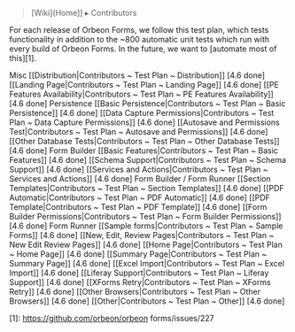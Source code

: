 > [Wiki](Home]] ▸ Contributors

For each release of Orbeon Forms, we follow this test plan, which tests functionality in addition to the ~800 automatic unit tests which run with every build of Orbeon Forms. In the future, we want to [automate most of this][1].

  Misc
      [[Distribution|Contributors ~ Test Plan ~ Distribution]] [4.6 done]
      [[Landing Page|Contributors ~ Test Plan ~ Landing Page]] [4.6 done]
      [[PE Features Availability|Contributors ~ Test Plan ~ PE Features Availability]] [4.6 done]
  Persistence
      [[Basic Persistence|Contributors ~ Test Plan ~ Basic Persistence]] [4.6 done]
      [[Data Capture Permissions|Contributors ~ Test Plan ~ Data Capture Permissions]] [4.6 done]
      [[Autosave and Permissions Test|Contributors ~ Test Plan ~ Autosave and Permissions]] [4.6 done]
      [[Other Database Tests|Contributors ~ Test Plan ~ Other Database Tests]] [4.6 done]
  Form Builder
      [[Basic Features|Contributors ~ Test Plan ~ Basic Features]] [4.6 done]
      [[Schema Support|Contributors ~ Test Plan ~ Schema Support]] [4.6 done]
      [[Services and Actions|Contributors ~ Test Plan ~ Services and Actions]] [4.6 done]
  Form Builder / Form Runner
      [[Section Templates|Contributors ~ Test Plan ~ Section Templates]] [4.6 done]
      [[PDF Automatic|Contributors ~ Test Plan ~ PDF Automatic]] [4.6 done]
      [[PDF Template|Contributors ~ Test Plan ~ PDF Template]] [4.6 done]
      [[Form Builder Permissions|Contributors ~ Test Plan ~ Form Builder Permissions]] [4.6 done]
  Form Runner
      [[Sample forms|Contributors ~ Test Plan ~ Sample Forms]] [4.6 done]
      [[New, Edit, Review Pages|Contributors ~ Test Plan ~ New Edit Review Pages]] [4.6 done]
      [[Home Page|Contributors ~ Test Plan ~ Home Page]] [4.6 done]
      [[Summary Page|Contributors ~ Test Plan ~ Summary Page]] [4.6 done]
      [[Excel Import|Contributors ~ Test Plan ~ Excel Import]] [4.6 done]
      [[Liferay Support|Contributors ~ Test Plan ~ Liferay Support]] [4.6 done]
      [[XForms Retry|Contributors ~ Test Plan ~ XForms Retry]] [4.6 done]
      [[Other Browsers|Contributors ~ Test Plan ~ Other Browsers]] [4.6 done]
      [[Other|Contributors ~ Test Plan ~ Other]] [4.6 done]

[1]: https://github.com/orbeon/orbeon forms/issues/227